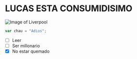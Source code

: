 # <h1>LUCAS ESTA CONSUMIDISIMO
![Image of Liverpool](https://upload.wikimedia.org/wikipedia/commons/thumb/d/d1/Liverpool_FC_crest%2C_Main_Stand.jpg/1617px-Liverpool_FC_crest%2C_Main_Stand.jpg)
``` javascript
var chau = "Adios";
```
- [ ] Leer
- [ ] Ser millonario
- [X] No estar quemado
